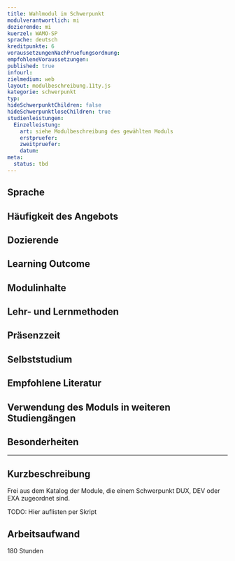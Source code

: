 ```yaml
---
title: Wahlmodul im Schwerpunkt
modulverantwortlich: mi
dozierende: mi
kuerzel: WAMO-SP
sprache: deutsch
kreditpunkte: 6
voraussetzungenNachPruefungsordnung: 
empfohleneVoraussetzungen: 
published: true
infourl: 
zielmedium: web
layout: modulbeschreibung.11ty.js
kategorie: schwerpunkt
typ: 
hideSchwerpunktChildren: false
hideSchwerpunktloseChildren: true
studienleistungen:
  Einzelleistung:
    art: siehe Modulbeschreibung des gewählten Moduls
    erstpruefer: 
    zweitpruefer: 
    datum:
meta:
  status: tbd    
---
```


## Sprache

## Häufigkeit des Angebots

## Dozierende

## Learning Outcome

## Modulinhalte

## Lehr- und Lernmethoden

## Präsenzzeit

## Selbststudium

## Empfohlene Literatur

## Verwendung des Moduls in weiteren Studiengängen

## Besonderheiten

---

## Kurzbeschreibung

Frei aus dem Katalog der Module, die einem Schwerpunkt DUX, DEV oder EXA zugeordnet sind.

TODO: Hier auflisten per Skript

## Arbeitsaufwand
180 Stunden

